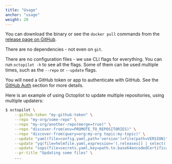 ```yaml
---
title: "Usage"
anchor: "usage"
weight: 20
---
```


You can download the binary or see the `docker pull` commands from the [release page on GitHub](https://github.com/dailymotion-oss/octopilot/releases/latest).

There are no dependencies - not even on `git`.

There are no configuration files - we use CLI flags for everything. You can run `octopilot -h` to see all the flags. Some of them can be used multiple times, such as the `--repo` or `--update` flags.

You will need a GitHub token or app to authenticate with GitHub. See the [GitHub Auth](#github-auth) section for more details.

Here is an example of using Octopilot to update multiple repositories, using multiple updaters:

```bash
$ octopilot \
    --github-token "my-github-token" \
    --repo "my-org/some-repo" \
    --repo "my-org/another-repo(merge=true)" \
    --repo "discover-from(env=PROMOTE_TO_REPOSITORIES)" \
    --repo "discover-from(query=org:my-org topic:my-topic)" \
    --update "yaml(file=config.yaml,path='version')=file(path=VERSION)" \
    --update "yq(file=helmfile.yaml,expression='(.releases[] | select(.chart == \"repo/my-chart\") | .version ) = strenv(VERSION)')" \
    --update "sops(file=secrets.yaml,key=path.to.base64encodedCertificateKey)=$(kubectl -n cert-manager get secrets tls-myapp -o template='{{index .data \"tls.key\"}}')" \
    --pr-title "Updating some files" \
    ...
```
